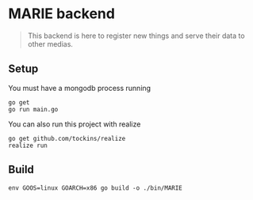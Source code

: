 # MARIE backend

> This backend is here to register new things and serve their data to other medias.

## Setup

You must have a mongodb process running

```shell
go get
go run main.go
```

You can also run this project with realize

```shell
go get github.com/tockins/realize
realize run
```

## Build

```shell
env GOOS=linux GOARCH=x86 go build -o ./bin/MARIE
```